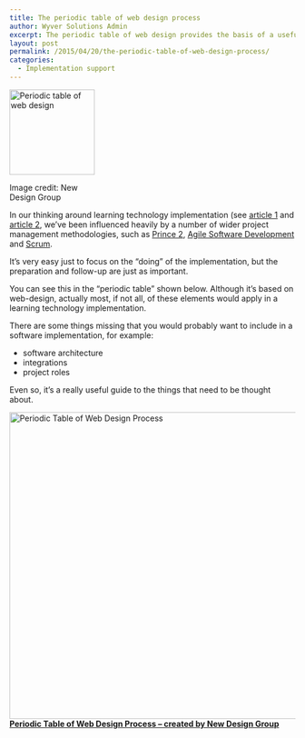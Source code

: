 ```yaml
---
title: The periodic table of web design process
author: Wyver Solutions Admin
excerpt: The periodic table of web design provides the basis of a useful template to use with clients in explaining the different tasks that need to happen in a software implementation project.
layout: post
permalink: /2015/04/20/the-periodic-table-of-web-design-process/
categories:
  - Implementation support
---
```

<div id="attachment_1362" style="width: 160px" class="wp-caption alignright">
  <a href="http://www.newdesigngroup.ca/blog/web-design-process-infographic/"><img class="wp-image-1362 size-thumbnail" src="http://www.wyversolutions.co.uk/cms/wp-content/uploads/2015/04/Screen-Shot-2015-04-20-at-11.25.07-150x150.png" alt="Periodic table of web design" width="150" height="150" /></a>
  
  <p class="wp-caption-text">
    Image credit: New Design Group
  </p>
</div>

In our thinking around learning technology implementation (see [article 1][1] and [article 2][2], we&#8217;ve been influenced heavily by a number of wider project management methodologies, such as <a href="https://www.axelos.com/best-practice-solutions/prince2" target="_blank">Prince 2</a>, <a href="http://www.dummies.com/how-to/content/agile-project-management-for-dummies-cheat-sheet.html" target="_blank">Agile Software Development</a> and <a href="https://www.scrumalliance.org/why-scrum" target="_blank">Scrum</a>.

It&#8217;s very easy just to focus on the &#8220;doing&#8221; of the implementation, but the preparation and follow-up are just as important.

You can see this in the &#8220;periodic table&#8221; shown below. Although it&#8217;s based on web-design, actually most, if not all, of these elements would apply in a learning technology implementation.

There are some things missing that you would probably want to include in a software implementation, for example:

  * software architecture
  * integrations
  * project roles

Even so, it&#8217;s a really useful guide to the things that need to be thought about.

<a href="http://www.newdesigngroup.ca/blog/web-design-process-infographic/" target="_blank"><img src="http://www.newdesigngroup.ca/wp-content/uploads/2014/08/periodic-table-of-web-design-process-new-design-group.png" alt="Periodic Table of Web Design Process" width="540px" border="0" /><br /> <strong>Periodic Table of Web Design Process – created by </strong></a>**<a href="http://www.newdesigngroup.ca" target="_blank">New Design Group</a>**

 [1]: http://www.wyversolutions.co.uk/cms/2015/03/04/learning-technology-implementation-planning-1/ "Learning Technology Implementation Planning &dash; 1"
 [2]: http://www.wyversolutions.co.uk/cms/2015/04/17/learning-technology-implementation-planning-2/ "Learning technology implementation planning &dash; 2"